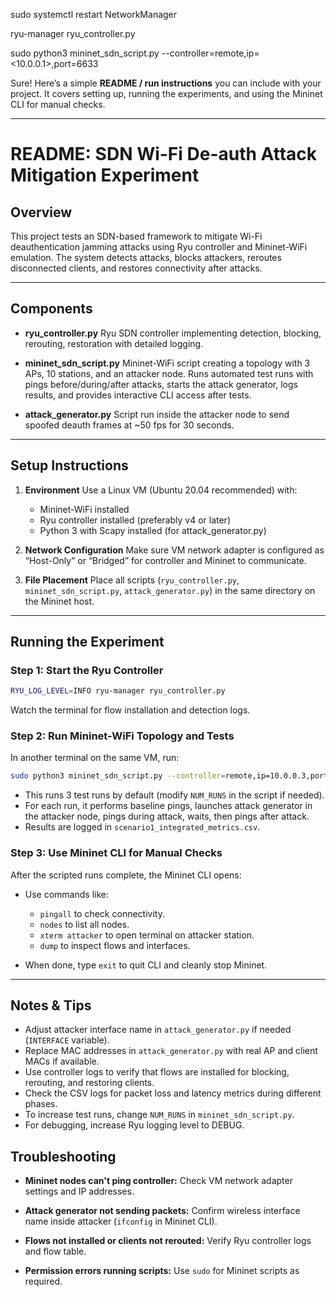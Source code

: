 sudo systemctl restart NetworkManager

ryu-manager ryu_controller.py

sudo python3 mininet_sdn_script.py --controller=remote,ip=<10.0.0.1>,port=6633


Sure! Here’s a simple **README / run instructions** you can include with your project. It covers setting up, running the experiments, and using the Mininet CLI for manual checks.

---

# README: SDN Wi-Fi De-auth Attack Mitigation Experiment

## Overview

This project tests an SDN-based framework to mitigate Wi-Fi deauthentication jamming attacks using Ryu controller and Mininet-WiFi emulation. The system detects attacks, blocks attackers, reroutes disconnected clients, and restores connectivity after attacks.

---

## Components

* **ryu\_controller.py**
  Ryu SDN controller implementing detection, blocking, rerouting, restoration with detailed logging.

* **mininet\_sdn\_script.py**
  Mininet-WiFi script creating a topology with 3 APs, 10 stations, and an attacker node. Runs automated test runs with pings before/during/after attacks, starts the attack generator, logs results, and provides interactive CLI access after tests.

* **attack\_generator.py**
  Script run inside the attacker node to send spoofed deauth frames at \~50 fps for 30 seconds.

---

## Setup Instructions

1. **Environment**
   Use a Linux VM (Ubuntu 20.04 recommended) with:

   * Mininet-WiFi installed
   * Ryu controller installed (preferably v4 or later)
   * Python 3 with Scapy installed (for attack\_generator.py)

2. **Network Configuration**
   Make sure VM network adapter is configured as “Host-Only” or “Bridged” for controller and Mininet to communicate.

3. **File Placement**
   Place all scripts (`ryu_controller.py`, `mininet_sdn_script.py`, `attack_generator.py`) in the same directory on the Mininet host.

---

## Running the Experiment

### Step 1: Start the Ryu Controller

```bash
RYU_LOG_LEVEL=INFO ryu-manager ryu_controller.py
```

Watch the terminal for flow installation and detection logs.

### Step 2: Run Mininet-WiFi Topology and Tests

In another terminal on the same VM, run:

```bash
sudo python3 mininet_sdn_script.py --controller=remote,ip=10.0.0.3,port=6633
```

* This runs 3 test runs by default (modify `NUM_RUNS` in the script if needed).
* For each run, it performs baseline pings, launches attack generator in the attacker node, pings during attack, waits, then pings after attack.
* Results are logged in `scenario1_integrated_metrics.csv`.

### Step 3: Use Mininet CLI for Manual Checks

After the scripted runs complete, the Mininet CLI opens:

* Use commands like:

  * `pingall` to check connectivity.
  * `nodes` to list all nodes.
  * `xterm attacker` to open terminal on attacker station.
  * `dump` to inspect flows and interfaces.
* When done, type `exit` to quit CLI and cleanly stop Mininet.

---

## Notes & Tips

* Adjust attacker interface name in `attack_generator.py` if needed (`INTERFACE` variable).
* Replace MAC addresses in `attack_generator.py` with real AP and client MACs if available.
* Use controller logs to verify that flows are installed for blocking, rerouting, and restoring clients.
* Check the CSV logs for packet loss and latency metrics during different phases.
* To increase test runs, change `NUM_RUNS` in `mininet_sdn_script.py`.
* For debugging, increase Ryu logging level to DEBUG.

## Troubleshooting

* **Mininet nodes can't ping controller:**
  Check VM network adapter settings and IP addresses.

* **Attack generator not sending packets:**
  Confirm wireless interface name inside attacker (`ifconfig` in Mininet CLI).

* **Flows not installed or clients not rerouted:**
  Verify Ryu controller logs and flow table.

* **Permission errors running scripts:**
  Use `sudo` for Mininet scripts as required.


